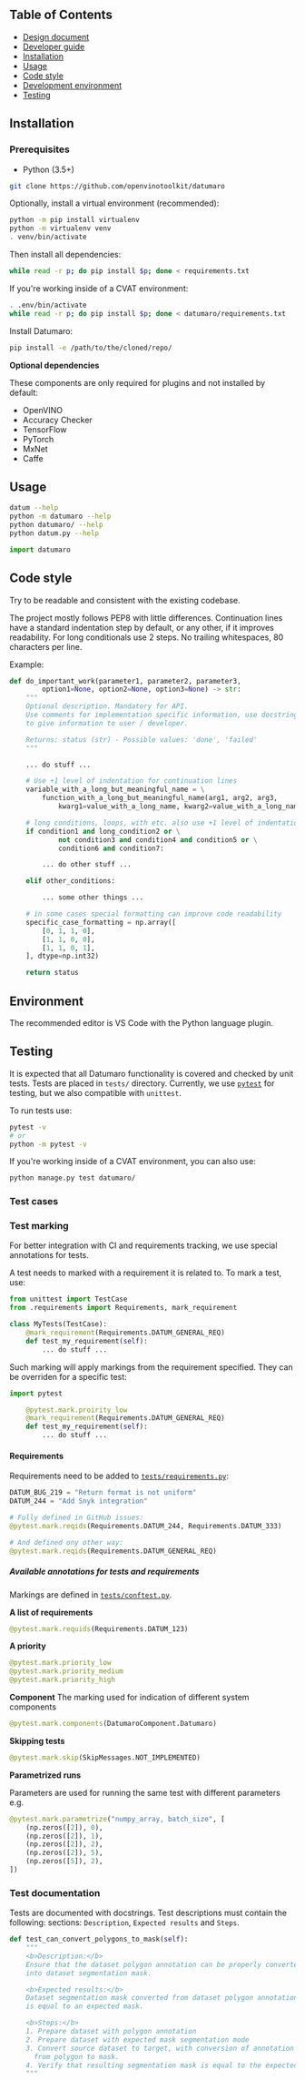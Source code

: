 ## Table of Contents

- [Design document](docs/design.md)
- [Developer guide](docs/developer_guide.md)
- [Installation](#installation)
- [Usage](#usage)
- [Code style](#code-style)
- [Development environment](#environment)
- [Testing](#testing)

## Installation

### Prerequisites

- Python (3.5+)

``` bash
git clone https://github.com/openvinotoolkit/datumaro
```

Optionally, install a virtual environment (recommended):

``` bash
python -m pip install virtualenv
python -m virtualenv venv
. venv/bin/activate
```

Then install all dependencies:

``` bash
while read -r p; do pip install $p; done < requirements.txt
```

If you're working inside of a CVAT environment:
``` bash
. .env/bin/activate
while read -r p; do pip install $p; done < datumaro/requirements.txt
```

Install Datumaro:
``` bash
pip install -e /path/to/the/cloned/repo/
```

**Optional dependencies**

These components are only required for plugins and not installed by default:

- OpenVINO
- Accuracy Checker
- TensorFlow
- PyTorch
- MxNet
- Caffe

## Usage

``` bash
datum --help
python -m datumaro --help
python datumaro/ --help
python datum.py --help
```

``` python
import datumaro
```

## Code style

Try to be readable and consistent with the existing codebase.

The project mostly follows PEP8 with little differences.
Continuation lines have a standard indentation step by default,
or any other, if it improves readability. For long conditionals use 2 steps.
No trailing whitespaces, 80 characters per line.

Example:

```python
def do_important_work(parameter1, parameter2, parameter3,
        option1=None, option2=None, option3=None) -> str:
    """
    Optional description. Mandatory for API.
    Use comments for implementation specific information, use docstrings
    to give information to user / developer.

    Returns: status (str) - Possible values: 'done', 'failed'
    """

    ... do stuff ...

    # Use +1 level of indentation for continuation lines
    variable_with_a_long_but_meaningful_name = \
        function_with_a_long_but_meaningful_name(arg1, arg2, arg3,
            kwarg1=value_with_a_long_name, kwarg2=value_with_a_long_name)

    # long conditions, loops, with etc. also use +1 level of indentation
    if condition1 and long_condition2 or \
            not condition3 and condition4 and condition5 or \
            condition6 and condition7:

        ... do other stuff ...

    elif other_conditions:

        ... some other things ...

    # in some cases special formatting can improve code readability
    specific_case_formatting = np.array([
        [0, 1, 1, 0],
        [1, 1, 0, 0],
        [1, 1, 0, 1],
    ], dtype=np.int32)

    return status
```

## Environment

The recommended editor is VS Code with the Python language plugin.

## Testing <a id="testing"></a>

It is expected that all Datumaro functionality is covered and checked by
unit tests. Tests are placed in `tests/` directory.
Currently, we use [`pytest`](https://docs.pytest.org/) for testing, but we
also compatible with `unittest`.

To run tests use:

``` bash
pytest -v
# or
python -m pytest -v
```

If you're working inside of a CVAT environment, you can also use:

``` bash
python manage.py test datumaro/
```


### Test cases <a id="Test_case_description"></a>

### Test marking <a id="Test_marking"></a>

For better integration with CI and requirements tracking,
we use special annotations for tests.

A test needs to marked with a requirement it is related to. To mark a test, use:

```python
from unittest import TestCase
from .requirements import Requirements, mark_requirement

class MyTests(TestCase):
    @mark_requirement(Requirements.DATUM_GENERAL_REQ)
    def test_my_requirement(self):
        ... do stuff ...
```

Such marking will apply markings from the requirement specified.
They can be overriden for a specific test:

```python
import pytest

    @pytest.mark.proirity_low
    @mark_requirement(Requirements.DATUM_GENERAL_REQ)
    def test_my_requirement(self):
        ... do stuff ...
```

#### Requirements <a id="Requirements"></a>

Requirements need to be added to [`tests/requirements.py`](tests/requirements.py):

```python
DATUM_BUG_219 = "Return format is not uniform"
DATUM_244 = "Add Snyk integration"
```

```python
# Fully defined in GitHub issues:
@pytest.mark.reqids(Requirements.DATUM_244, Requirements.DATUM_333)

# And defined ony other way:
@pytest.mark.reqids(Requirements.DATUM_GENERAL_REQ)
```

##### Available annotations for tests and requirements

Markings are defined in [`tests/conftest.py`](tests/conftest.py).

**A list of requirements**
```python
@pytest.mark.requids(Requirements.DATUM_123)
```

**A priority**
```python
@pytest.mark.priority_low
@pytest.mark.priority_medium
@pytest.mark.priority_high
```

**Component**
The marking used for indication of different system components

```python
@pytest.mark.components(DatumaroComponent.Datumaro)
```

**Skipping tests**

```python
@pytest.mark.skip(SkipMessages.NOT_IMPLEMENTED)
```

**Parametrized runs**

Parameters are used for running the same test with different parameters e.g.

```python
@pytest.mark.parametrize("numpy_array, batch_size", [
    (np.zeros([2]), 0),
    (np.zeros([2]), 1),
    (np.zeros([2]), 2),
    (np.zeros([2]), 5),
    (np.zeros([5]), 2),
])
```

### Test documentation <a id="TestDoc"></a>

Tests are documented with docstrings. Test descriptions must contain
the following: sections: `Description`, `Expected results` and `Steps`.

```python
def test_can_convert_polygons_to_mask(self):
    """
    <b>Description:</b>
    Ensure that the dataset polygon annotation can be properly converted
    into dataset segmentation mask.

    <b>Expected results:</b>
    Dataset segmentation mask converted from dataset polygon annotation
    is equal to an expected mask.

    <b>Steps:</b>
    1. Prepare dataset with polygon annotation
    2. Prepare dataset with expected mask segmentation mode
    3. Convert source dataset to target, with conversion of annotation
      from polygon to mask.
    4. Verify that resulting segmentation mask is equal to the expected mask.
    """
```